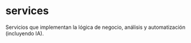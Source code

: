# services

Servicios que implementan la lógica de negocio, análisis y automatización (incluyendo IA).
